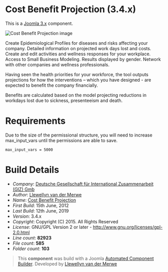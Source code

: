 # Cost Benefit Projection (3.4.x)

This is a [Joomla 3.x](http://www.joomla.org/) component.

 ![Cost Benefit Projection image](https://raw.githubusercontent.com/namibia/CBP-Joomla-3-Component/master/admin/assets/images/vdm-component.png "The Cost Benefit Projection")

Create Epidemiological Profiles for diseases and risks affecting your company. Detailed information on projected work days lost and costs. Create and edit activities and wellness responses for your workplace. Access to Small Business Modeling. Results displayed by gender. Network with other companies and wellness professionals.

Having seen the health priorities for your workforce, the tool outputs projections for how the interventions – which you have designed - are expected to benefit the company financially.

Benefits are calculated based on the model projecting reductions in workdays lost due to sickness, presenteeism and death.

# Requirements

Due to the size of the permissional structure, you will need to increase max_input_vars until the permissions are able to save.
```
max_input_vars = 5000
```
# Build Details

+ *Company*: [Deutsche Gesellschaft für International Zusammenarbeit (GIZ) Gmb](https://www.staffhealthcbp.com/)
+ *Author*: [Llewellyn van der Merwe](mailto:joomla@vdm.io)
+ *Name*: [Cost Benefit Projection](https://www.staffhealthcbp.com/)
+ *First Build*: 15th June, 2012
+ *Last Build*: 12th June, 2019
+ *Version*: 3.4.x
+ *Copyright*: Copyright (C) 2015. All Rights Reserved
+ *License*: GNU/GPL Version 2 or later - http://www.gnu.org/licenses/gpl-2.0.html
+ *Line count*: **82923**
+ *File count*: **585**
+ *Folder count*: **103**

> This **component** was build with a Joomla [Automated Component Builder](https://www.vdm.io/joomla-component-builder).
> Developed by [Llewellyn van der Merwe](mailto:joomla@vdm.io)